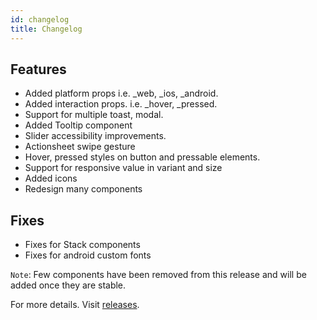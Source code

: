 ```yaml
---
id: changelog
title: Changelog
---
```


## Features

- Added platform props i.e. \_web, \_ios, \_android.
- Added interaction props. i.e. \_hover, \_pressed.
- Support for multiple toast, modal.
- Added Tooltip component
- Slider accessibility improvements.
- Actionsheet swipe gesture
- Hover, pressed styles on button and pressable elements.
- Support for responsive value in variant and size
- Added icons
- Redesign many components

## Fixes

- Fixes for Stack components
- Fixes for android custom fonts

`Note`: Few components have been removed from this release and will be added once they are stable.

For more details. Visit [releases](https://github.com/GeekyAnts/NativeBase/releases/tag/v3.0.0-next.37).
